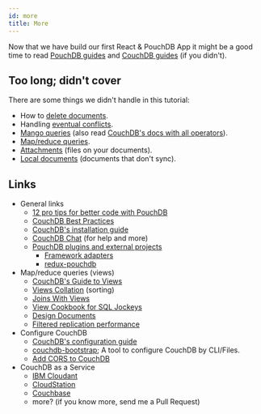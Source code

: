 ```yaml
---
id: more
title: More
---
```


Now that we have build our first React & PouchDB App it might be a good time to read
[PouchDB guides](https://pouchdb.com/guides/) and
[CouchDB guides](https://docs.couchdb.org/en/stable/index.html) (if you didn't).

## Too long; didn't cover

There are some things we didn't handle in this tutorial:

- How to [delete documents](https://pouchdb.com/guides/updating-deleting.html#deleting-documents).
- Handling [eventual conflicts](https://pouchdb.com/guides/conflicts.html).
- [Mango queries](https://pouchdb.com/guides/mango-queries.html) (also read
  [CouchDB's docs with all operators](https://docs.couchdb.org/en/stable/api/database/find.html)).
- [Map/reduce queries](https://pouchdb.com/guides/queries.html).
- [Attachments](https://pouchdb.com/guides/attachments.html) (files on your documents).
- [Local documents](https://pouchdb.com/guides/local-documents.html) (documents that don't sync).

## Links

- General links
  - [12 pro tips for better code with PouchDB](https://pouchdb.com/2014/06/17/12-pro-tips-for-better-code-with-pouchdb.html)
  - [CouchDB Best Practices](https://docs.couchdb.org/en/latest/best-practices/index.html)
  - [CouchDB's installation guide](https://docs.couchdb.org/en/stable/install/index.html)
  - [CouchDB Chat](https://couchdb.apache.org/#chat) (for help and more)
  - [PouchDB plugins and external projects](https://pouchdb.com/external.html)
    - [Framework adapters](https://pouchdb.com/external.html#framework_adapters)
    - [redux-pouchdb](https://github.com/vicentedealencar/redux-pouchdb)
- Map/reduce queries (views)
  - [CouchDB's Guide to Views](https://docs.couchdb.org/en/stable/ddocs/views/index.html)
  - [Views Collation](https://docs.couchdb.org/en/stable/ddocs/views/collation.html) (sorting)
  - [Joins With Views](https://docs.couchdb.org/en/stable/ddocs/views/joins.html)
  - [View Cookbook for SQL Jockeys](https://docs.couchdb.org/en/stable/ddocs/views/nosql.html)
  - [Design Documents](https://docs.couchdb.org/en/stable/ddocs/ddocs.html)
  - [Filtered replication performance](https://stackoverflow.com/questions/50994899/filtered-sync-between-couchdb-and-pouchdb/50995858#50995858)
- Configure CouchDB
  - [CouchDB's configuration guide](https://docs.couchdb.org/en/stable/config/index.html)
  - [couchdb-bootstrap](https://github.com/jo/couchdb-bootstrap); A tool to configure CouchDB by CLI/Files.
  - [Add CORS to CouchDB](https://github.com/pouchdb/add-cors-to-couchdb)
- CouchDB as a Service
  - [IBM Cloudant](https://www.ibm.com/cloud/cloudant)
  - [CloudStation](https://www.cloudstation.com/)
  - [Couchbase](https://blog.couchbase.com/first-steps-with-pouchdb--sync-gateway-todomvc-todolite/)
  - more? (if you know more, send me a Pull Request)
